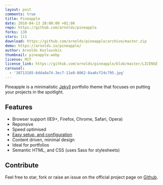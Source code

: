 ```yaml
---
layout: post
comments: true
title: Pineapple
date: 2018-04-13 20:00:00 +01:00
repo: https://github.com/arnolds/pineapple
forks: 130
stars: 111
download: https://github.com/arnolds/pineapple/archive/master.zip
demo: https://arnolds.io/pineapple/
author: Arnolds Kozlovskis
thumbnail: pineapple.webp
license: MIT
license_link: https://github.com/arnolds/pineapple/blob/master/LICENSE.md
carousel:
  - '38713105-6dda8a74-3ec7-11e8-8062-8aa6cf24c795.jpg'
---
```


Pineapple is a minimalistic [Jekyll](https://jekyllrb.com) portfolio theme that focuses on putting your projects in the spotlight.

## Features

* Browser support (IE9+, Firefox, Chrome, Safari, Opera)
* Reponsive
* Speed optimised
* [Easy setup, and configuration](https://github.com/arnolds/pineapple/blob/master/README.md)
* Content driven, minimal design
* Ideal for portfolios
* Semantic HTML, and CSS (uses Sass for stylesheets)

## Contribute

Feel free to star, fork or raise an issue on the official project page on [Github](https://github.com/arnolds/pineapple/).

